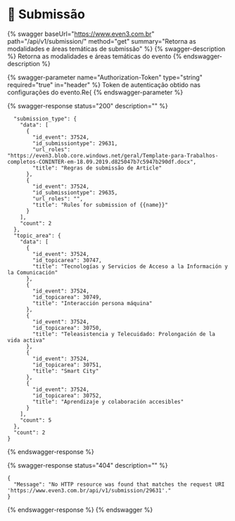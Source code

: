 # 📜 Submissão

{% swagger baseUrl="https://www.even3.com.br" path="/api/v1/submission/" method="get" summary="Retorna as modalidades e áreas temáticas de submissão" %}
{% swagger-description %}
Retorna as modalidades e áreas temáticas do evento
{% endswagger-description %}

{% swagger-parameter name="Authorization-Token" type="string" required="true" in="header" %}
Token de autenticação obtido nas configurações do evento.Re{
{% endswagger-parameter %}

{% swagger-response status="200" description="" %}
```
  "submission_type": {
    "data": [
      {
        "id_event": 37524,
        "id_submissiontype": 29631,
        "url_roles": "https://even3.blob.core.windows.net/geral/Template-para-Trabalhos-completos-CONINTER-em-18.09.2019.d825047b7c5947b290df.docx",
        "title": "Regras de submissão de Article"
      },
      {
        "id_event": 37524,
        "id_submissiontype": 29635,
        "url_roles": "",
        "title": "Rules for submission of {{name}}"
      }
    ],
    "count": 2
  },
  "topic_area": {
    "data": [
      {
        "id_event": 37524,
        "id_topicarea": 30747,
        "title": "Tecnologías y Servicios de Acceso a la Información y la Comunicación"
      },
      {
        "id_event": 37524,
        "id_topicarea": 30749,
        "title": "Interacción persona máquina"
      },
      {
        "id_event": 37524,
        "id_topicarea": 30750,
        "title": "Teleasistencia y Telecuidado: Prolongación de la vida activa"
      },
      {
        "id_event": 37524,
        "id_topicarea": 30751,
        "title": "Smart City"
      },
      {
        "id_event": 37524,
        "id_topicarea": 30752,
        "title": "Aprendizaje y colaboración accesibles"
      }
    ],
    "count": 5
  },
  "count": 2
}
```
{% endswagger-response %}

{% swagger-response status="404" description="" %}
```
{
  "Message": "No HTTP resource was found that matches the request URI 'https://www.even3.com.br/api/v1/submission/29631'."
}
```
{% endswagger-response %}
{% endswagger %}
